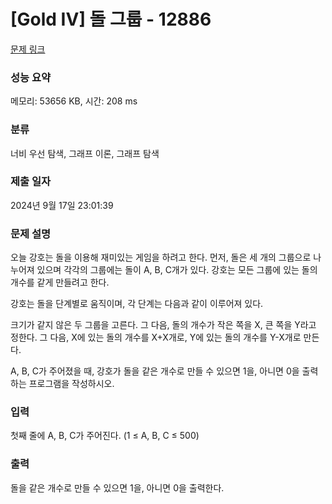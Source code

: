 # [Gold IV] 돌 그룹 - 12886 

[문제 링크](https://www.acmicpc.net/problem/12886) 

### 성능 요약

메모리: 53656 KB, 시간: 208 ms

### 분류

너비 우선 탐색, 그래프 이론, 그래프 탐색

### 제출 일자

2024년 9월 17일 23:01:39

### 문제 설명

<p>오늘 강호는 돌을 이용해 재미있는 게임을 하려고 한다. 먼저, 돌은 세 개의 그룹으로 나누어져 있으며 각각의 그룹에는 돌이 A, B, C개가 있다. 강호는 모든 그룹에 있는 돌의 개수를 같게 만들려고 한다.</p>

<p>강호는 돌을 단계별로 움직이며, 각 단계는 다음과 같이 이루어져 있다.</p>

<p>크기가 같지 않은 두 그룹을 고른다. 그 다음, 돌의 개수가 작은 쪽을 X, 큰 쪽을 Y라고 정한다. 그 다음, X에 있는 돌의 개수를 X+X개로, Y에 있는 돌의 개수를 Y-X개로 만든다.</p>

<p>A, B, C가 주어졌을 때, 강호가 돌을 같은 개수로 만들 수 있으면 1을, 아니면 0을 출력하는 프로그램을 작성하시오.</p>

### 입력 

 <p>첫째 줄에 A, B, C가 주어진다. (1 ≤ A, B, C ≤ 500)</p>

### 출력 

 <p>돌을 같은 개수로 만들 수 있으면 1을, 아니면 0을 출력한다.</p>


